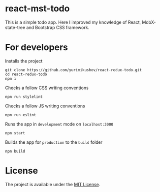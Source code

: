 # react-mst-todo

This is a simple todo app. Here I improved my knowledge of React, MobX-state-tree and Bootstrap CSS framework.

# For developers

Installs the project

```
git clone https://github.com/yurimikushov/react-redux-todo.git
cd react-redux-todo
npm i
```

Checks a follow CSS writing conventions

```
npm run stylelint
```

Checks a follow JS writing conventions

```
npm run eslint
```

Runs the app in `development` mode on `localhost:3000`

```
npm start
```

Builds the app for `production` to the `build` folder

```
npm build
```

# License

The project is available under the [MIT License](LICENSE).
